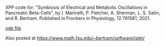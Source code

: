 XPP code for:
"Symbiosis of Electrical and
Metabolic Oscillations in Pancreatic Beta-Cells", by
I. Marinelli, P. Fletcher,  A. Sherman, L. S. Satin, and 
R. Bertram. Published in Frontiers in Physiology, 12:781581, 2021.

[ode file](Front_P21.ode)

Also posted at https://www.math.fsu.edu/~bertram/software/islet/
